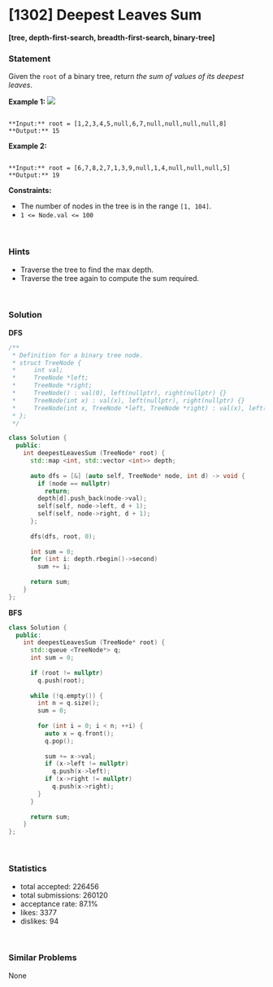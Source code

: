# [1302] Deepest Leaves Sum

**[tree, depth-first-search, breadth-first-search, binary-tree]**

### Statement

Given the `root` of a binary tree, return *the sum of values of its deepest leaves*.

**Example 1:**
![](https://assets.leetcode.com/uploads/2019/07/31/1483_ex1.png)

```

**Input:** root = [1,2,3,4,5,null,6,7,null,null,null,null,8]
**Output:** 15

```

**Example 2:**

```

**Input:** root = [6,7,8,2,7,1,3,9,null,1,4,null,null,null,5]
**Output:** 19

```

**Constraints:**
* The number of nodes in the tree is in the range `[1, 104]`.
* `1 <= Node.val <= 100`


<br>

### Hints

- Traverse the tree to find the max depth.
- Traverse the tree again to compute the sum required.

<br>

### Solution

**DFS**

```cpp
/**
 * Definition for a binary tree node.
 * struct TreeNode {
 *     int val;
 *     TreeNode *left;
 *     TreeNode *right;
 *     TreeNode() : val(0), left(nullptr), right(nullptr) {}
 *     TreeNode(int x) : val(x), left(nullptr), right(nullptr) {}
 *     TreeNode(int x, TreeNode *left, TreeNode *right) : val(x), left(left), right(right) {}
 * };
 */

class Solution {
  public:
    int deepestLeavesSum (TreeNode* root) {
      std::map <int, std::vector <int>> depth;
      
      auto dfs = [&] (auto self, TreeNode* node, int d) -> void {
        if (node == nullptr)
          return;
        depth[d].push_back(node->val);
        self(self, node->left, d + 1);
        self(self, node->right, d + 1);
      };
      
      dfs(dfs, root, 0);
      
      int sum = 0;
      for (int i: depth.rbegin()->second)
        sum += i;
      
      return sum;
    }
};
```

**BFS**

```cpp
class Solution {
  public:
    int deepestLeavesSum (TreeNode* root) {
      std::queue <TreeNode*> q;
      int sum = 0;
      
      if (root != nullptr)
        q.push(root);
      
      while (!q.empty()) {
        int n = q.size();
        sum = 0;
        
        for (int i = 0; i < n; ++i) {
          auto x = q.front();
          q.pop();
          
          sum += x->val;
          if (x->left != nullptr)
            q.push(x->left);
          if (x->right != nullptr)
            q.push(x->right);
        }
      }
      
      return sum;
    }
};
```

<br>

### Statistics

- total accepted: 226456
- total submissions: 260120
- acceptance rate: 87.1%
- likes: 3377
- dislikes: 94

<br>

### Similar Problems

None
